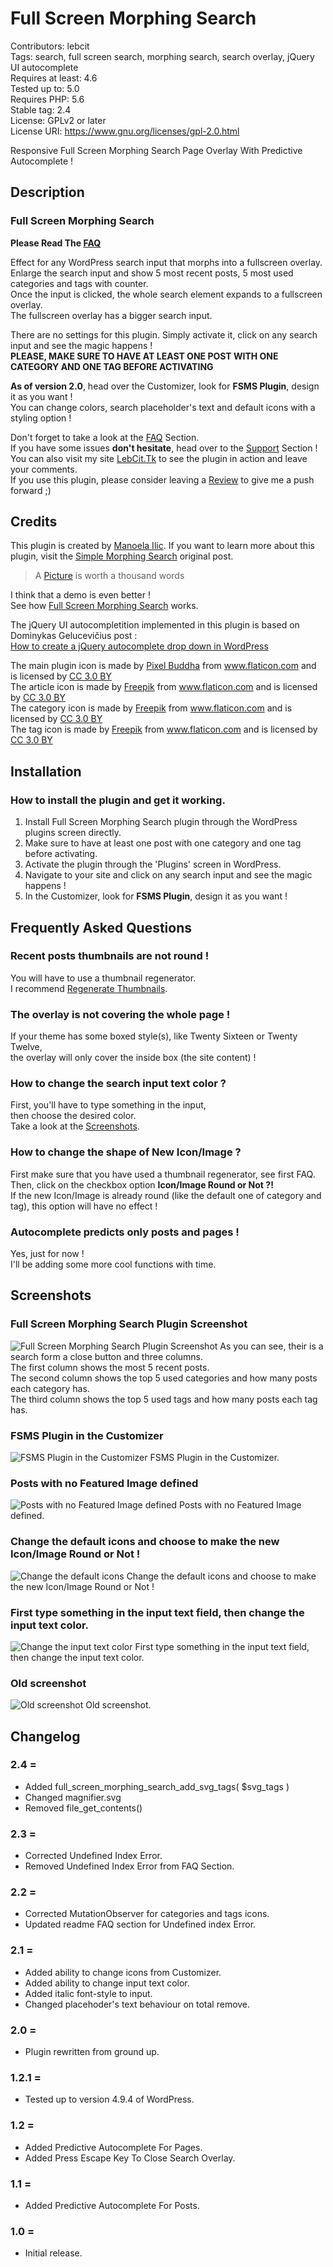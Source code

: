 # Full Screen Morphing Search 
Contributors: lebcit  
Tags: search, full screen search, morphing  search, search overlay,  jQuery UI autocomplete  
Requires at least: 4.6  
Tested up to: 5.0  
Requires PHP: 5.6  
Stable tag: 2.4  
License: GPLv2 or later  
License URI: https://www.gnu.org/licenses/gpl-2.0.html

Responsive Full Screen Morphing Search Page Overlay With Predictive Autocomplete !

## Description

### Full Screen Morphing Search

**Please Read The <a href="https://wordpress.org/plugins/full-screen-morphing-search/#faq" title="Frequently Asked Questions">FAQ</a>**

Effect for any WordPress search input that morphs into a fullscreen overlay.  
Enlarge the search input and show 5 most recent posts, 5 most used categories and tags with counter.  
Once the input is clicked, the whole search element expands to a fullscreen overlay.  
The fullscreen overlay has a bigger search input.

There are no settings for this plugin. Simply activate it, click on any search input and see the magic happens !  
**PLEASE, MAKE SURE TO HAVE AT LEAST ONE POST WITH ONE CATEGORY AND ONE TAG BEFORE ACTIVATING**  

**As of version 2.0**, head over the Customizer, look for **FSMS Plugin**, design it as you want !  
You can change colors, search placeholder's text and default icons with a styling option !  

Don't forget to take a look at the <a href="https://wordpress.org/plugins/full-screen-morphing-search/faq/" title="Frequently Asked Questions">FAQ</a> Section.  
If you have some issues **don't hesitate**, head over to the <a href="https://wordpress.org/support/plugin/full-screen-morphing-search" title="Support">Support</a> Section !  
You can also visit my site <a href="https://lebcit.tk" title="LebCit.Tk">LebCit.Tk</a> to see the plugin in action and leave your comments.  
If you use this plugin, please consider leaving a <a href="https://wordpress.org/support/plugin/full-screen-morphing-search/reviews/" title="Reviews">Review</a> to give me a push forward ;)

## Credits

This plugin is created by <a href="http://tympanus.net/codrops/author/crnacura/" rel="author" title="Manoela Ilic" target="_blank">Manoela Ilic</a>.
If you want to learn more about this plugin, visit the <a href="http://tympanus.net/codrops/2014/11/04/simple-morphing-search/" title="Simple Morphing Search" target="_blank">Simple Morphing Search</a> original post.  
> A <a href="https://wordpress.org/plugins/full-screen-morphing-search/#screenshots" title="Screenshots">Picture</a> is worth a thousand words

I think that a demo is even better !  
See how <a href="http://tympanus.net/Development/MorphingSearch/" title="Full Screen Morphing Search" target="_blank">Full Screen Morphing Search</a> works.

The jQuery UI autocompletition implemented in this plugin is based on Dominykas Gelucevičius post :  
<a href="http://dominykasgel.com/how-to-create-jquery-autocomplete-dropdown/">How to create a jQuery autocomplete drop down in WordPress</a>

The main plugin icon is made by <a href="http://www.flaticon.com/authors/pixel-buddha" title="Pixel Buddha">Pixel Buddha</a> from <a href="http://www.flaticon.com" title="Flaticon">www.flaticon.com</a> and is licensed by <a href="http://creativecommons.org/licenses/by/3.0/" title="Creative Commons BY 3.0" target="_blank">CC 3.0 BY</a>  
The article icon is made by <a href="https://www.flaticon.com/authors/freepik" title="Freepik">Freepik</a> from <a href="http://www.flaticon.com" title="Flaticon">www.flaticon.com</a> and is licensed by <a href="http://creativecommons.org/licenses/by/3.0/" title="Creative Commons BY 3.0" target="_blank">CC 3.0 BY</a>  
The category icon is made by <a href="https://www.flaticon.com/authors/freepik" title="Freepik">Freepik</a> from <a href="http://www.flaticon.com" title="Flaticon">www.flaticon.com</a> and is licensed by <a href="http://creativecommons.org/licenses/by/3.0/" title="Creative Commons BY 3.0" target="_blank">CC 3.0 BY</a>  
The tag icon is made by <a href="https://www.flaticon.com/authors/freepik" title="Freepik">Freepik</a> from <a href="http://www.flaticon.com" title="Flaticon">www.flaticon.com</a> and is licensed by <a href="http://creativecommons.org/licenses/by/3.0/" title="Creative Commons BY 3.0" target="_blank">CC 3.0 BY</a>

## Installation

### How to install the plugin and get it working.

1. Install Full Screen Morphing Search plugin through the WordPress plugins screen directly.
2. Make sure to have at least one post with one category and one tag before activating.
3. Activate the plugin through the 'Plugins' screen in WordPress.
4. Navigate to your site and click on any search input and see the magic happens !
5. In the Customizer, look for **FSMS Plugin**, design it as you want !

## Frequently Asked Questions

### Recent posts thumbnails are not round !

You will have to use a thumbnail regenerator.  
I recommend <a href="https://wordpress.org/plugins/regenerate-thumbnails/" title="Regenerate Thumbnails" target="_blank">Regenerate Thumbnails</a>.

### The overlay is not covering the whole page !

If your theme has some boxed style(s), like Twenty Sixteen or Twenty Twelve,  
the overlay will only cover the inside box (the site content) !

### How to change the search input text color ?

First, you'll have to type something in the input,  
then choose the desired color.  
Take a look at the <a href="https://github.com/LebCit/full-screen-morphing-search#screenshots" title="Screenshots">Screenshots</a>.

### How to change the shape of **New Icon/Image** ?

First make sure that you have used a thumbnail regenerator, see first FAQ.  
Then, click on the checkbox option **Icon/Image Round or Not ?!**  
If the new Icon/Image is already round (like the default one of category and tag), this option will have no effect !

### Autocomplete predicts only posts and pages !

Yes, just for now !  
I'll be adding some more cool functions with time.

## Screenshots

### Full Screen Morphing Search Plugin Screenshot
![Full Screen Morphing Search Plugin Screenshot](https://plugins.svn.wordpress.org/full-screen-morphing-search/assets/screenshot-1.png "Full Screen Morphing Search Plugin Screenshot")
As you can see, their is a search form a close button and three columns.  
The first column shows the most 5 recent posts.  
The second column shows the top 5 used categories and how many posts each category has.  
The third column shows the top 5 used tags and how many posts each tag has.

### FSMS Plugin in the Customizer
![FSMS Plugin in the Customizer](https://plugins.svn.wordpress.org/full-screen-morphing-search/assets/screenshot-2.png "FSMS Plugin in the Customizer")
FSMS Plugin in the Customizer.

### Posts with no Featured Image defined
![Posts with no Featured Image defined](https://plugins.svn.wordpress.org/full-screen-morphing-search/assets/screenshot-3.png "Posts with no Featured Image defined")
Posts with no Featured Image defined.

### Change the default icons and choose to make the new Icon/Image Round or Not !
![Change the default icons](https://plugins.svn.wordpress.org/full-screen-morphing-search/assets/screenshot-4.png "Change the default icons")
Change the default icons and choose to make the new Icon/Image Round or Not !

### First type something in the input text field, then change the input text color.
![Change the input text color](https://plugins.svn.wordpress.org/full-screen-morphing-search/assets/screenshot-5.png "Change the input text color")
First type something in the input text field, then change the input text color.

### Old screenshot
![Old screenshot](https://plugins.svn.wordpress.org/full-screen-morphing-search/assets/screenshot-6.png "Old screenshot")
Old screenshot.

## Changelog

### 2.4 =
* Added full_screen_morphing_search_add_svg_tags( $svg_tags )
* Changed magnifier.svg
* Removed file_get_contents()

### 2.3 =
* Corrected Undefined Index Error.
* Removed Undefined Index Error from FAQ Section.

### 2.2 =
* Corrected MutationObserver for categories and tags icons.
* Updated readme FAQ section for Undefined index Error.

### 2.1 =
* Added ability to change icons from Customizer.
* Added ability to change input text color.
* Added italic font-style to input. 
* Changed placehoder's text behaviour on total remove.

### 2.0 =
* Plugin rewritten from ground up.

### 1.2.1 =
* Tested up to version 4.9.4 of WordPress.

### 1.2 =
* Added Predictive Autocomplete For Pages.
* Added Press Escape Key To Close Search Overlay. 

### 1.1 =
* Added Predictive Autocomplete For Posts.

### 1.0 =
* Initial release.
